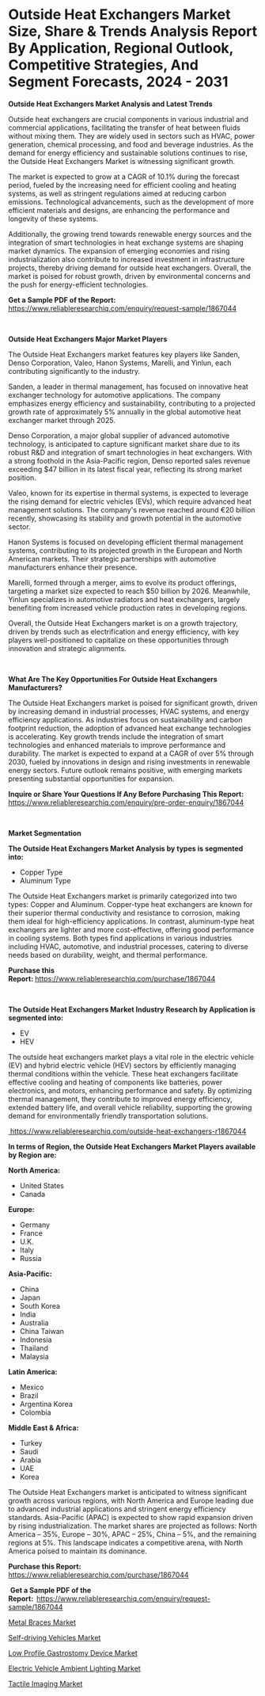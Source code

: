 <p><h1>Outside Heat Exchangers Market Size, Share & Trends Analysis Report By Application, Regional Outlook, Competitive Strategies, And Segment Forecasts, 2024 - 2031</h1></p><p><strong>Outside Heat Exchangers Market Analysis and Latest Trends</strong></p>
<p><p>Outside heat exchangers are crucial components in various industrial and commercial applications, facilitating the transfer of heat between fluids without mixing them. They are widely used in sectors such as HVAC, power generation, chemical processing, and food and beverage industries. As the demand for energy efficiency and sustainable solutions continues to rise, the Outside Heat Exchangers Market is witnessing significant growth.</p><p>The market is expected to grow at a CAGR of 10.1% during the forecast period, fueled by the increasing need for efficient cooling and heating systems, as well as stringent regulations aimed at reducing carbon emissions. Technological advancements, such as the development of more efficient materials and designs, are enhancing the performance and longevity of these systems. </p><p>Additionally, the growing trend towards renewable energy sources and the integration of smart technologies in heat exchange systems are shaping market dynamics. The expansion of emerging economies and rising industrialization also contribute to increased investment in infrastructure projects, thereby driving demand for outside heat exchangers. Overall, the market is poised for robust growth, driven by environmental concerns and the push for energy-efficient technologies.</p></p>
<p><strong>Get a Sample PDF of the Report:&nbsp;</strong> <a href="https://www.reliableresearchiq.com/enquiry/request-sample/1867044?utm_campaign=103&utm_medium=2&utm_source=Github&utm_content=ia&utm_term=04112024&utm_id=outside-heat-exchangers">https://www.reliableresearchiq.com/enquiry/request-sample/1867044</a></p>
<p>&nbsp;</p>
<p><strong>Outside Heat Exchangers Major Market Players</strong></p>
<p><p>The Outside Heat Exchangers market features key players like Sanden, Denso Corporation, Valeo, Hanon Systems, Marelli, and Yinlun, each contributing significantly to the industry.</p><p>Sanden, a leader in thermal management, has focused on innovative heat exchanger technology for automotive applications. The company emphasizes energy efficiency and sustainability, contributing to a projected growth rate of approximately 5% annually in the global automotive heat exchanger market through 2025.</p><p>Denso Corporation, a major global supplier of advanced automotive technology, is anticipated to capture significant market share due to its robust R&D and integration of smart technologies in heat exchangers. With a strong foothold in the Asia-Pacific region, Denso reported sales revenue exceeding $47 billion in its latest fiscal year, reflecting its strong market position.</p><p>Valeo, known for its expertise in thermal systems, is expected to leverage the rising demand for electric vehicles (EVs), which require advanced heat management solutions. The company's revenue reached around €20 billion recently, showcasing its stability and growth potential in the automotive sector.</p><p>Hanon Systems is focused on developing efficient thermal management systems, contributing to its projected growth in the European and North American markets. Their strategic partnerships with automotive manufacturers enhance their presence.</p><p>Marelli, formed through a merger, aims to evolve its product offerings, targeting a market size expected to reach $50 billion by 2026. Meanwhile, Yinlun specializes in automotive radiators and heat exchangers, largely benefiting from increased vehicle production rates in developing regions.</p><p>Overall, the Outside Heat Exchangers market is on a growth trajectory, driven by trends such as electrification and energy efficiency, with key players well-positioned to capitalize on these opportunities through innovation and strategic alignments.</p></p>
<p>&nbsp;</p>
<p><strong>What Are The Key Opportunities For Outside Heat Exchangers Manufacturers?</strong></p>
<p><p>The Outside Heat Exchangers market is poised for significant growth, driven by increasing demand in industrial processes, HVAC systems, and energy efficiency applications. As industries focus on sustainability and carbon footprint reduction, the adoption of advanced heat exchange technologies is accelerating. Key growth trends include the integration of smart technologies and enhanced materials to improve performance and durability. The market is expected to expand at a CAGR of over 5% through 2030, fueled by innovations in design and rising investments in renewable energy sectors. Future outlook remains positive, with emerging markets presenting substantial opportunities for expansion.</p></p>
<p><strong>Inquire or Share Your Questions If Any Before Purchasing This Report:</strong> <a href="https://www.reliableresearchiq.com/enquiry/pre-order-enquiry/1867044?utm_campaign=103&utm_medium=2&utm_source=Github&utm_content=ia&utm_term=04112024&utm_id=outside-heat-exchangers">https://www.reliableresearchiq.com/enquiry/pre-order-enquiry/1867044</a></p>
<p>&nbsp;</p>
<p><strong>Market Segmentation</strong></p>
<p><strong>The Outside Heat Exchangers Market Analysis by types is segmented into:</strong></p>
<p><ul><li>Copper Type</li><li>Aluminum Type</li></ul></p>
<p><p>The Outside Heat Exchangers market is primarily categorized into two types: Copper and Aluminum. Copper-type heat exchangers are known for their superior thermal conductivity and resistance to corrosion, making them ideal for high-efficiency applications. In contrast, aluminum-type heat exchangers are lighter and more cost-effective, offering good performance in cooling systems. Both types find applications in various industries including HVAC, automotive, and industrial processes, catering to diverse needs based on durability, weight, and thermal performance.</p></p>
<p><strong>Purchase this Report:&nbsp;</strong><a href="https://www.reliableresearchiq.com/purchase/1867044?utm_campaign=103&utm_medium=2&utm_source=Github&utm_content=ia&utm_term=04112024&utm_id=outside-heat-exchangers">https://www.reliableresearchiq.com/purchase/1867044</a></p>
<p>&nbsp;</p>
<p><strong>The Outside Heat Exchangers Market Industry Research by Application is segmented into:</strong></p>
<p><ul><li>EV</li><li>HEV</li></ul></p>
<p><p>The outside heat exchangers market plays a vital role in the electric vehicle (EV) and hybrid electric vehicle (HEV) sectors by efficiently managing thermal conditions within the vehicle. These heat exchangers facilitate effective cooling and heating of components like batteries, power electronics, and motors, enhancing performance and safety. By optimizing thermal management, they contribute to improved energy efficiency, extended battery life, and overall vehicle reliability, supporting the growing demand for environmentally friendly transportation solutions.</p></p>
<p><a href="https://www.reliableresearchiq.com/outside-heat-exchangers-r1867044?utm_campaign=103&utm_medium=2&utm_source=Github&utm_content=ia&utm_term=04112024&utm_id=outside-heat-exchangers">&nbsp;https://www.reliableresearchiq.com/outside-heat-exchangers-r1867044</a></p>
<p><strong>In terms of Region, the Outside Heat Exchangers Market Players available by Region are:</strong></p>
<p>
    <p> <strong> North America: </strong>
        <ul>
            <li>United States</li>
            <li>Canada</li>
        </ul>
        </p> 
    <p> <strong> Europe: </strong>
        <ul>
            <li>Germany</li>
            <li>France</li>
            <li>U.K.</li>
            <li>Italy</li>
            <li>Russia</li>
        </ul>
        </p> 
    <p> <strong> Asia-Pacific: </strong>
        <ul>
            <li>China</li>
            <li>Japan</li>
            <li>South Korea</li>
            <li>India</li>
            <li>Australia</li>
            <li>China Taiwan</li>
            <li>Indonesia</li>
            <li>Thailand</li>
            <li>Malaysia</li>
        </ul>
        </p> 
    <p> <strong> Latin America: </strong>
        <ul>
            <li>Mexico</li>
            <li>Brazil</li>
            <li>Argentina Korea</li>
            <li>Colombia</li>
        </ul>
        </p> 
    <p> <strong> Middle East & Africa: </strong>
        <ul>
            <li>Turkey</li>
            <li>Saudi</li>
            <li>Arabia</li>
            <li>UAE</li>
            <li>Korea</li>
        </ul>
    </p>
    </p>
<p><p>The Outside Heat Exchangers market is anticipated to witness significant growth across various regions, with North America and Europe leading due to advanced industrial applications and stringent energy efficiency standards. Asia-Pacific (APAC) is expected to show rapid expansion driven by rising industrialization. The market shares are projected as follows: North America – 35%, Europe – 30%, APAC – 25%, China – 5%, and the remaining regions at 5%. This landscape indicates a competitive arena, with North America poised to maintain its dominance.</p></p>
<p><strong>Purchase this Report: </strong><a href="https://www.reliableresearchiq.com/purchase/1867044?utm_campaign=103&utm_medium=2&utm_source=Github&utm_content=ia&utm_term=04112024&utm_id=outside-heat-exchangers">https://www.reliableresearchiq.com/purchase/1867044</a></p>
<p>&nbsp;<strong>Get a Sample PDF of the Report:&nbsp;&nbsp;</strong><a href="https://www.reliableresearchiq.com/enquiry/request-sample/1867044?utm_campaign=103&utm_medium=2&utm_source=Github&utm_content=ia&utm_term=04112024&utm_id=outside-heat-exchangers">https://www.reliableresearchiq.com/enquiry/request-sample/1867044</a></p>
<p><strong></strong></p>
<p><p><a href="https://issuu.com/reportprime-2/docs/metal-braces-market-size-2030.pptx_94f3c70779155c?utm_campaign=103&utm_medium=2&utm_source=Github&utm_content=ia&utm_term=04112024&utm_id=outside-heat-exchangers">Metal Braces Market</a></p><p><a href="https://github.com/diedrer4btm/Market-Research-Report-List-1/blob/main/self-driving-vehicles-market.md?utm_campaign=103&utm_medium=2&utm_source=Github&utm_content=ia&utm_term=04112024&utm_id=outside-heat-exchangers">Self-driving Vehicles Market</a></p><p><a href="https://issuu.com/reportprime-2/docs/low-profile-gastrostomy-device-mark_5bc446d43b64e4?utm_campaign=103&utm_medium=2&utm_source=Github&utm_content=ia&utm_term=04112024&utm_id=outside-heat-exchangers">Low Profile Gastrostomy Device Market</a></p><p><a href="https://github.com/brookiqhurne/Market-Research-Report-List-1/blob/main/electric-vehicle-ambient-lighting-market.md?utm_campaign=103&utm_medium=2&utm_source=Github&utm_content=ia&utm_term=04112024&utm_id=outside-heat-exchangers">Electric Vehicle Ambient Lighting Market</a></p><p><a href="https://issuu.com/reportprime-2/docs/tactile-imaging-market-size-2030.pp_f535157549f6bf?utm_campaign=103&utm_medium=2&utm_source=Github&utm_content=ia&utm_term=04112024&utm_id=outside-heat-exchangers">Tactile Imaging Market</a></p></p>